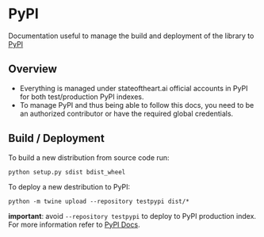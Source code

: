 # PyPI

Documentation useful to manage the build and deployment of the library to [PyPI](https://pypi.org/)

## Overview

- Everything is managed under stateoftheart.ai official accounts in PyPI for both test/production PyPI indexes.
- To manage PyPI and thus being able to follow this docs, you need to be an authorized contributor or have the required global credentials.

## Build / Deployment

To build a new distribution from source code run:

```
python setup.py sdist bdist_wheel
```

To deploy a new destribution to PyPI:

```
python -m twine upload --repository testpypi dist/*
```

**important**: avoid `--repository testpypi` to deploy to PyPI production index. For more information refer to [PyPI Docs](https://packaging.python.org/tutorials/packaging-projects/).